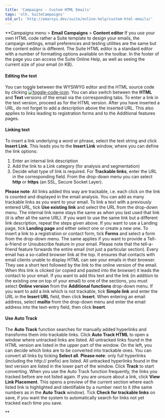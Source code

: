 ```yaml
---
title: 'Campaigns - Custom HTML Emails'
tags: 'olh, SuiteCampaigns'
old_url: 'http://emarsys.dev/suite/online-help/custom-html-emails/'
---
```


**Campaigns menu > **Email Campaigns** > **Content editor** If you use your own HTML code rather a Suite template to design your emails, the campaign settings, email preferences and testing utilities are the same but the content editor is different. The Suite HTML editor is a standard editor with a number of formatting options available on the toolbar. In the footer of the page you can access the Suite Online Help, as well as seeing the current size of your email (in KB).

#### Editing the text

 You can toggle between the WYSIWYG editor and the HTML source code by clicking [![toggle-code-icon](/assets/images/toggle-code-icon.png)](/assets/images/toggle-code-icon.png). You can also switch between the **HTML** and **Text** versions of the email via the corresponding tabs. To enter a link in the text version, proceed as for the HTML version. After you have inserted a URL, do not forget to add a description above the inserted URL. This also applies to links leading to registration forms and to the Additional features pages.

#### Linking text

 To insert a link underlying a word or phrase, select the text string and click **Insert Link**. This leads you to the **Insert Link** window, where you can define the link options:

1. Enter an internal link description
2. Add the link to a Link category (for analysis and segmentation)
3. Decide what type of link is required. For **Trackable links**, enter the URL in the corresponding field. From the drop-down menu you can select **http** or **https** (an SSL, Secure Socket Layer).
 
**Please note**: All links added this way are trackable, i.e. each click on the link is counted and displayed in the email analysis. You can add as many trackable links as you want to your email. To link a text with a previously entered URL, tick **Use existing link** and select the URL from the drop-down menu. The internal link name stays the same as when you last used that link (it is after all the same URL). If you want to use the same link but a different link description, repeat the steps given above. If you want to use a Landing page, tick **Landing page** and either select one or create a new one. To insert a link to a registration or contact form, tick **Forms** and select a form from the drop-down menu. The same applies if you want to provide a Tell-a-friend or Unsubscribe feature in your email. Please note that the tell-a-friend feature forwards the entire email (not just a particular section). Every email has a so-called browser link at the top. It ensures that contacts with email clients unable to display HTML can see your emails in their browser. They see a short text followed by the link to the online version of the email. When this link is clicked (or copied and pasted into the browser) it leads the contact to your email. If you want to add this text and the link (in addition to the existing one on top of your email) to one of the sections, you must select **Online version** from the **Additional functions** drop-down menu. If you want to add a link which is not trackable, tick **Simple link** and enter the URL in the **Insert URL** field, then click **Insert**. When entering an email address, select **mailto** from the drop-down menu and enter the email address into the text-entry field, then click **Insert**.

#### Use Auto Track

 The **Auto Track** function searches for manually added hyperlinks and transforms them into trackable links. Click **Auto Track HTML** to open a window where untracked links are listed. All untracked links found in the HTML version are listed in the upper part of the window. On the left, you can decide which links are to be converted into trackable ones. You can convert all links by ticking **Select all**. **Please note**: only full hyperlinks (including the http:// prefix) are listed. All untracked hyperlinks found in the text version are listed in the lower part of the window. Click **Track** to start converting. When you use the Auto Track function frequently, the links you tracked before are not listed again. If you are unsure about a link, click **View Link Placement**. This opens a preview of the current section where each listed link is highlighted and identifiable by a number next to it (the same numbers as in the **Auto Track** window). Tick **Check for trackable links** on save, if you want the system to automatically search for links not yet tracked each time you save.

**